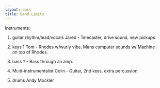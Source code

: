 ```yaml
---
layout: post
title: Band Limits
---
```


Instruments:
1) guitar rhythm/lead/vocals
Jared - Telecaster, drive sound, new pickups

2) keys 1
Tom - Rhodes w/wurly vibe. Mans computer sounds w/ Machine on top of Rhodes.

3) bass
? - Bass through an amp.

4) Multi-instrumentalist
Colin - Guitar, 2nd keys, extra percussion

5) drums
Andy Mockler


